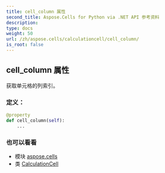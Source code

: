 ```yaml
---
title: cell_column 属性
second_title: Aspose.Cells for Python via .NET API 参考资料
description:
type: docs
weight: 50
url: /zh/aspose.cells/calculationcell/cell_column/
is_root: false
---
```

## cell_column 属性

获取单元格的列索引。
### 定义：
```python
@property
def cell_column(self):
    ...
```

### 也可以看看
* 模块 [aspose.cells](../../)
* 类 [CalculationCell](/cells/python-net/zh/aspose.cells/calculationcell)
